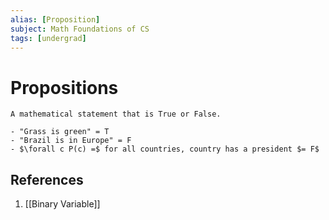 ```yaml
---
alias: [Proposition]
subject: Math Foundations of CS
tags: [undergrad]
---
```

# Propositions

```ad-note
A mathematical statement that is True or False.
```

```ad-example
- "Grass is green" = T
- "Brazil is in Europe" = F
- $\forall c P(c) =$ for all countries, country has a president $= F$
```

## References
1. [[Binary Variable]]